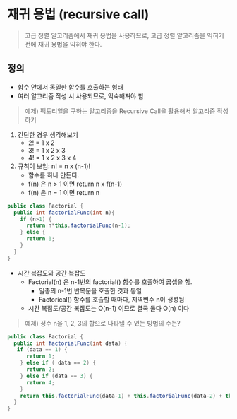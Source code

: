 # 재귀 용법 (recursive call)
> 고급 정렬 알고리즘에서 재귀 용법을 사용하므로, 고급 정렬 알고리즘을 익히기 전에 재귀 용법을 익혀야 한다.
## 정의
- 함수 안에서 동일한 함수를 호출하는 형태
- 여러 알고리즘 작성 시 사용되므로, 익숙해져야 함

> 예제) 팩토리얼을 구하는 알고리즘을 Recursive Call을 활용해서 알고리즘 작성하기

1) 간단한 경우 생각해보기
   - 2! = 1 x 2
   - 3! = 1 x 2 x 3
   - 4! = 1 x 2 x 3 x 4
2) 규칙이 보임: n! = n x (n-1)!
   - 함수를 하나 만든다.
   - f(n) 은 n > 1 이면 return n x f(n-1)
   - f(n) 은 n = 1 이면 return n

```java
public class Factorial {
  public int factorialFunc(int n){
  	if (n>1) {
      return n*this.factorialFunc(n-1);
    } else {
      return 1;
    }
  }
}
```

- 시간 복잡도와 공간 복잡도
  - Factorial(n) 은 n-1번의 factorial() 함수를 호출하여 곱셉을 함.
    - 일종의 n-1번 반복문을 호출한 것과 동일
    - Factorical() 함수를 호출할 때마다, 지역변수 n이 생성됨
  - 시간 복잡도/공간 복잡도는 O(n-1) 이므로 결국 둘다 O(n) 이다

> 예제) 정수 n을 1, 2, 3의 합으로 나타낼 수 있는 방법의 수는?

 ```java
 public class Factorial {
   public int factorialFunc(int data) {
   	if (data == 1) {
       return 1;
     } else if ( data == 2) {
       return 2;
     } else if (data == 3) {
       return 4;
     }
     return this.factorialFunc(data-1) + this.factorialFunc(data-2) + this.factorialFunc(data-3);
   }
 }
 ```

